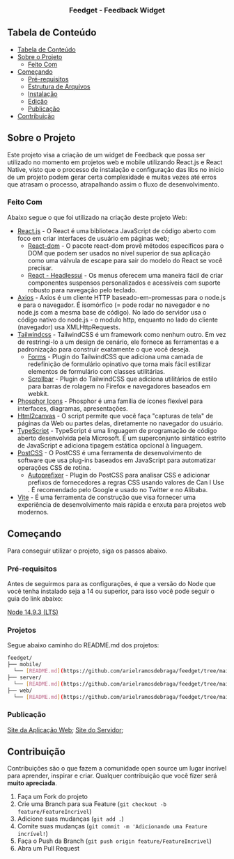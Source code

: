<!--
*** Obrigado por estar vendo o nosso README. Se você tiver alguma sugestão
*** que possa melhorá-lo ainda mais dê um fork no repositório e crie uma Pull
*** Request ou abra uma Issue com a tag "sugestão".
*** Obrigado novamente! Agora vamos rodar esse projeto incrível :D
-->

<!-- PROJECT LOGO -->
<br />
<p align="center">
  <h3 align="center">Feedget - Feedback Widget</h3>
</p>

<!-- TABLE OF CONTENTS -->

## Tabela de Conteúdo

- [Tabela de Conteúdo](#tabela-de-conte%C3%BAdo)
- [Sobre o Projeto](#sobre-o-projeto)
  - [Feito Com](#feito-com)
- [Começando](#come%C3%A7ando)
  - [Pré-requisitos](#pr%C3%A9-requisitos)
  - [Estrutura de Arquivos](#estrutura-de-arquivos)
  - [Instalação](#instala%C3%A7%C3%A3o)
  - [Edição](#edi%C3%A7%C3%A3o)
  - [Publicação](#publica%C3%A7%C3%A3o)
- [Contribuição](#contribui%C3%A7%C3%A3o)

<!-- ABOUT THE PROJECT -->

## Sobre o Projeto

Este projeto visa a criação de um widget de Feedback que possa ser utilizado no momento em projetos web e mobile utilizando React.js e React Native, visto que o processo de instalação e configuração das libs no início de um projeto podem gerar certa complexidade e muitas vezes até erros que atrasam o processo, atrapalhando assim o fluxo de desenvolvimento.

### Feito Com

Abaixo segue o que foi utilizado na criação deste projeto Web:

- [React.js](https://pt-br.reactjs.org/) - O React é uma biblioteca JavaScript de código aberto com foco em criar interfaces de usuário em páginas web;
  - [React-dom](https://pt-br.reactjs.org/docs/react-dom.html) - O pacote react-dom provê métodos específicos para o DOM que podem ser usados no nível superior de sua aplicação como uma válvula de escape para sair do modelo do React se você precisar.
  - [React - Headlessui](https://headlessui.com/react/menu) - Os menus oferecem uma maneira fácil de criar componentes suspensos personalizados e acessíveis com suporte robusto para navegação pelo teclado.
- [Axios](https://axios-http.com/ptbr/) - Axios é um cliente HTTP baseado-em-promessas para o node.js e para o navegador. É isomórfico (= pode rodar no navegador e no node.js com a mesma base de código). No lado do servidor usa o código nativo do node.js - o modulo http, enquanto no lado do cliente (navegador) usa XMLHttpRequests.
- [Tailwindcss](https://tailwindcss.com/) - TailwindCSS é um framework como nenhum outro. Em vez de restringi-lo a um design de cenário, ele fornece as ferramentas e a padronização para construir exatamente o que você deseja.
  - [Forms](https://tailwindcss.com/docs/plugins#forms) - Plugin do TailwindCSS que adiciona uma camada de redefinição de formulário opinativo que torna mais fácil estilizar elementos de formulário com classes utilitárias.
  - [Scrollbar](https://github.com/adoxography/tailwind-scrollbar) - Plugin do TailwindCSS que adiciona utilitários de estilo para barras de rolagem no Firefox e navegadores baseados em webkit.
- [Phosphor Icons](https://github.com/phosphor-icons/phosphor-home#react) - Phosphor é uma família de ícones flexível para interfaces, diagramas, apresentações.
- [Html2canvas](https://www.npmjs.com/package/html2canvas) - O script permite que você faça "capturas de tela" de páginas da Web ou partes delas, diretamente no navegador do usuário.
- [TypeScript](https://www.typescriptlang.org/) - TypeScript é uma linguagem de programação de código aberto desenvolvida pela Microsoft. É um superconjunto sintático estrito de JavaScript e adiciona tipagem estática opcional à linguagem.
- [PostCSS](https://postcss.org/) - O PostCSS é uma ferramenta de desenvolvimento de software que usa plug-ins baseados em JavaScript para automatizar operações CSS de rotina. 
  - [Autoprefixer](https://www.npmjs.com/package/autoprefixer) - Plugin do PostCSS para analisar CSS e adicionar prefixos de fornecedores a regras CSS usando valores de  Can I Use . É recomendado pelo Google e usado no Twitter e no Alibaba.
- [Vite](https://vitejs.dev/) - É uma ferramenta de construção que visa fornecer uma experiência de desenvolvimento mais rápida e enxuta para projetos web modernos.

<!-- GETTING STARTED -->

## Começando

Para conseguir utilizar o projeto, siga os passos abaixo.

### Pré-requisitos

Antes de seguirmos para as configurações, é que a versão do Node que você tenha instalado seja a 14 ou superior, para isso você pode seguir o guia do link abaixo:

[Node 14.9.3 (LTS)](https://nodejs.org/download/release/v14.19.3/)

### Projetos

Segue abaixo caminho do README.md dos projetos:

```bash
feedget/
├── mobile/
  └── [README.md](https://github.com/arielramosdebraga/feedget/tree/main/mobile)
├── server/
  └── [README.md](https://github.com/arielramosdebraga/feedget/tree/main/server)
├── web/
  └── [README.md](https://github.com/arielramosdebraga/feedget/tree/main/web)
```

### Publicação

[Site da Aplicação Web](https://feedget-widget-feedback-or49ph2pf-arielramosdebraga.vercel.app/);
[Site do Servidor](https://feedget-widgetfeedback-production.up.railway.app/);

## Contribuição

Contribuições são o que fazem a comunidade open source um lugar incrível para aprender, inspirar e criar. Qualquer contribuição que você fizer será **muito apreciada**.

1. Faça um Fork do projeto
2. Crie uma Branch para sua Feature (`git checkout -b feature/FeatureIncrivel`)
3. Adicione suas mudanças (`git add .`)
4. Comite suas mudanças (`git commit -m 'Adicionando uma Feature incrível!`)
5. Faça o Push da Branch (`git push origin feature/FeatureIncrivel`)
6. Abra um Pull Request